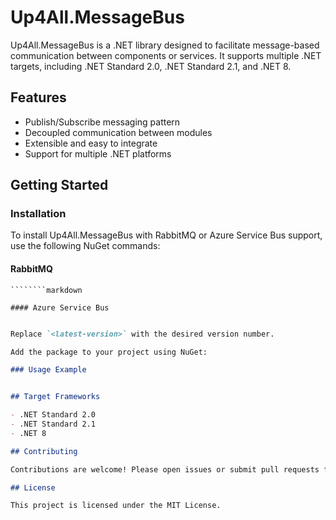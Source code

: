 # Up4All.MessageBus

Up4All.MessageBus is a .NET library designed to facilitate message-based communication between components or services. It supports multiple .NET targets, including .NET Standard 2.0, .NET Standard 2.1, and .NET 8.

## Features

- Publish/Subscribe messaging pattern
- Decoupled communication between modules
- Extensible and easy to integrate
- Support for multiple .NET platforms

## Getting Started

### Installation

To install Up4All.MessageBus with RabbitMQ or Azure Service Bus support, use the following NuGet commands:

#### RabbitMQ

````````
````````markdown

#### Azure Service Bus

````````
````````markdown

Replace `<latest-version>` with the desired version number.

Add the package to your project using NuGet: 
````````
````````markdown
### Usage Example

````````
````````markdown

## Target Frameworks

- .NET Standard 2.0
- .NET Standard 2.1
- .NET 8

## Contributing

Contributions are welcome! Please open issues or submit pull requests for improvements or bug fixes.

## License

This project is licensed under the MIT License.